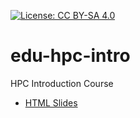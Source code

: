 [![License: CC BY-SA 4.0](https://img.shields.io/badge/License-CC_BY--SA_4.0-lightgrey.svg)](https://creativecommons.org/licenses/by-sa/4.0/)

# edu-hpc-intro
HPC Introduction Course

- [HTML Slides](https://holtgrewe.github.io/edu-hpc-biomedical-research)
